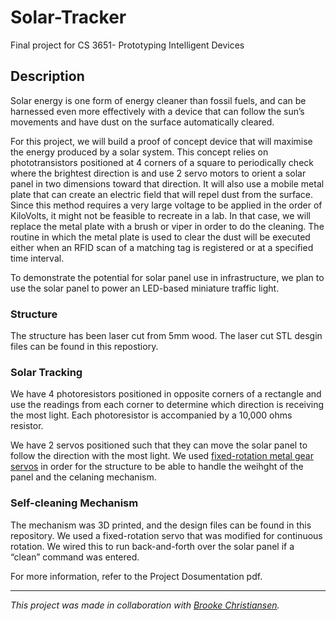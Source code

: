 # Solar-Tracker
Final project for CS 3651- Prototyping Intelligent Devices

## Description
Solar energy is one form of energy cleaner than fossil fuels, and can be harnessed even more effectively with a device that can follow the sun’s movements and have dust on the surface automatically cleared.

For this project, we will build a proof of concept device that will maximise the energy produced by a solar system. This concept relies on phototransistors positioned at 4 corners of a square to periodically check where the brightest direction is and use 2 servo motors to orient a solar panel in two dimensions toward that direction. It will also use a mobile metal plate that can create an electric field that will repel dust from the surface. Since this method requires a very large voltage to be applied in the order of KiloVolts, it might not be feasible to recreate in a lab. In that case, we will replace the metal plate with a brush or viper in order to do the cleaning. The routine in which the metal plate is used to clear the dust will be executed either when an RFID scan of a matching tag is registered or at a specified time interval.

To demonstrate the potential for solar panel use in infrastructure, we plan to use the solar panel to power an LED-based miniature traffic light. 

### Structure
The structure has been laser cut from 5mm wood. The laser cut STL desgin files can be found in this repostiory. 

### Solar Tracking
We have 4 photoresistors positioned in opposite corners of a rectangle and use the readings from each corner to determine which direction is receiving the most light. Each photoresistor is accompanied by a 10,000 ohms resistor.

We have 2 servos positioned such that they can move the solar panel to follow the direction with the most light. We used [fixed-rotation metal gear servos](https://www.amazon.com/dp/B07L6FZVT1?psc=1&ref=ppx_yo2ov_dt_b_product_details) in order for the structure to be able to handle the weihght of the panel and the celaning mechanism.

### Self-cleaning Mechanism
The mechanism was 3D printed, and the design files can be found in this repository. We used a fixed-rotation servo that was modified for continuous rotation. We wired this to run back-and-forth over the solar panel if a “clean” command was entered.

For more information, refer to the Project Dosumentation pdf. 

-------------------
*This project was made in collaboration with [Brooke Christiansen](https://www.linkedin.com/in/brooke-christiansen/).*
